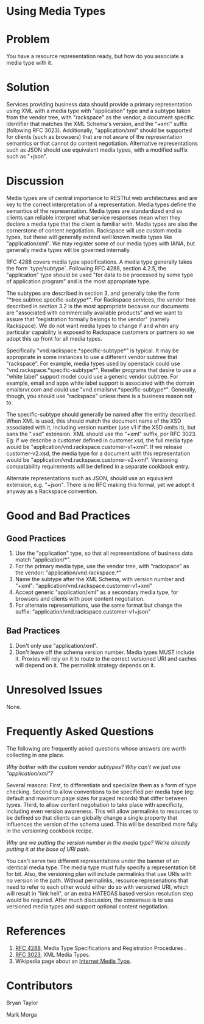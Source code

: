 # Using Media Types

# Problem

You have a resource representation ready, but how do you associate a media type with it.

# Solution

Services providing business data should provide a primary representation using XML with a media type with "application" type and a subtype taken from the vendor tree, with "rackspace" as the vendor, a document specific identifier that matches the XML Schema's version, and the "+xml" suffix (following RFC 3023). Additionally, "application/xml" should be supported for clients (such as browsers) that are not aware of the representation semantics or that cannot do content negotiation. Alternative representations such as JSON should use equivalent media types, with a modified suffix such as "+json".

# Discussion

Media types are of central importance to RESTful web architectures and are key to the correct interpretation of a representation. Media types define the semantics of the representation. Media types are standardized and so clients can reliable interpret what service responses mean when they declare a media type that the client is familiar with. Media types are also the cornerstone of content negotiation. Rackspace will use custom media types, but these will generally extend well known media types like "application/xml". We may register some of our media types with IANA, but generally media types will be governed internally.

RFC 4288 covers media type specifications. A media type generally takes the form \`type/subtype\`. Following RFC 4288, section 4.2.5, the "application" type should be used "for data to be processed by some type of application program" and is the most appropriate type.

The subtypes are described in section 3, and generally take the form "\*tree.subtree.specific-subtype\*". For Rackspace services, the vendor tree described in section 3.2 is the most appropriate because our documents are "associated with commercially available products" and we want to assure that "registration formally belongs to the vendor" (namely Rackspace). We do not want media types to change if and when any particular capability is exposed to Rackspace customers or partners so we adopt this up front for all media types.

Specifically "vnd.rackspace.\*specific-subtype\*" is typical. It may be appropriate in some instances to use a different vendor subtree that "rackspace". For example, media types used by openstack could use "vnd.rackspace.\*specific-subtype\*". Reseller programs that desire to use a "white label" support model could use a generic vendor subtree. For example, email and apps white label support is associated with the domain emailsrvr.com and could use "vnd.emailsrvr.\*specific-subtype\*". Generally, though, you should use "rackspace" unless there is a business reason not to.

The specific-subtype should generally be named after the entity described. When XML is used, this should match the document name of the XSD associated with it, including version number (use v1 if the XSD omits it), but sans the ".xsd" extension. XML should use the "+xml" suffix, per RFC 3023. Eg: if we describe a customer defined in customer.xsd, the full media type would be "application/vnd.rackspace.customer-v1+xml". If we release customer-v2.xsd, the media type for a document with this representation would be "application/vnd.rackspace.customer-v2+xml". Versioning compatability requirements will be defined in a separate cookbook entry.

Alternate representations such as JSON, should use an equivalent extension, e.g. "+json". There is no RFC making this formal, yet we adopt it anyway as a Rackspace convention.

# Good and Bad Practices

## Good Practices

1.  Use the "application" type, so that all representations of business data match "application/\*".
2.  For the primary media type, use the vendor tree, with "rackspace" as the vendor: "application/vnd.rackspace.\*"
3.  Name the subtype after the XML Schema, with version number and "+xml": "application/vnd.rackspace.customer-v1+xml"
4.  Accept generic "application/xml" as a secondary media type, for browsers and clients with poor content negotiation.
5.  For alternate representations, use the same format but change the suffix: "application/vnd.rackspace.customer-v1+json"

## Bad Practices

1.  Don't only use "application/xml".
2.  Don't leave off the schema version number. Media types MUST include it. Proxies will rely on it to route to the correct versioned URI and caches will depend on it. The permalink strategy depends on it.

# Unresolved Issues

None.

# Frequently Asked Questions

The following are frequently asked questions whose answers are worth collecting in one place.

*Why bother with the custom vendor subtypes? Why can't we just use "application/xml"?*

Several reasons: First, to differentiate and specialize them as a form of type checking. Second to allow conventions to be specified per media type (eg: default and maximum page sizes for paged records) that differ between types. Third, to allow content negotiation to take place with specificity, including even version awareness. This will allow permalinks to resources to be defined so that clients can globally change a single property that influences the version of the schema used. This will be described more fully in the versioning cookbook recipe.

*Why are we putting the version number in the media type? We're already putting it at the base of URI path.*

You can't serve two different representations under the banner of an identical media type. The media type must fully specify a representation bit for bit. Also, the versioning plan will include permalinks that use URIs with no version in the path. Without permalinks, resource represenations that need to refer to each other would either do so with versioned URI, which will result in "link hell", or an extra HATEOAS based version resolution step would be required. After much discussion, the consensus is to use versioned media types and support optional content negotiation.

# References

1.  [RFC 4288](http://tools.ietf.org/html/rfc4288), Media Type Specifications and Registration Procedures .
2.  [RFC 3023](http://tools.ietf.org/html/rfc3023), XML Media Types.
3.  Wikipedia page about an [Internet Media Type](http://en.wikipedia.org/wiki/Internet_media_type).

# Contributors

Bryan Taylor

Mark Morga
